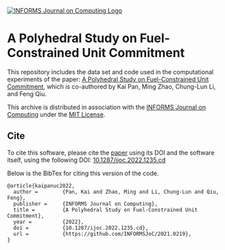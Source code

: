 [![INFORMS Journal on Computing Logo](https://INFORMSJoC.github.io/logos/INFORMS_Journal_on_Computing_Header.jpg)](https://pubsonline.informs.org/journal/ijoc)

# A Polyhedral Study on Fuel-Constrained Unit Commitment

This repository includes the data set and code used in the computational experiments of the paper: [A Polyhedral Study on Fuel-Constrained Unit Commitment](https://doi.org/10.1287/ijoc.2022.1235), which is co-authored by Kai Pan, Ming Zhao, Chung-Lun Li, and Feng Qiu.

This archive is distributed in association with the [INFORMS Journal on
Computing](https://pubsonline.informs.org/journal/ijoc) under the [MIT License](LICENSE).

<!---
# CacheTest

The software and data in this repository are a snapshot of the software and data
that were used in the research reported on in the paper 
[This is a Template](https://doi.org/10.1287/ijoc.2021.0934) by T. Ralphs. 
The snapshot is based on 
[this SHA](https://github.com/tkralphs/JoCTemplate/commit/f7f30c63adbcb0811e5a133e1def696b74f3ba15) 
in the development repository. 

**Important: This code is being developed on an on-going basis at 
https://github.com/tkralphs/JoCTemplate. Please go there if you would like to
get a more recent version or would like support**
--->

## Cite

To cite this software, please cite the [paper](https://doi.org/10.1287/ijoc.2022.1235) using its DOI and the software itself, using the following DOI: [10.1287/ijoc.2022.1235.cd](https://doi.org/10.1287/ijoc.2022.1235.cd)  

Below is the BibTex for citing this version of the code.

```
@article{kaipanuc2022,
  author =        {Pan, Kai and Zhao, Ming and Li, Chung-Lun and Qiu, Feng},
  publisher =     {INFORMS Journal on Computing},
  title =         {A Polyhedral Study on Fuel-Constrained Unit Commitment},
  year =          {2022},
  doi =           {10.1287/ijoc.2022.1235.cd},
  url =           {https://github.com/INFORMSJoC/2021.0219},
}  
```

<!---
## Description

The goal of this software is to demonstrate the effect of cache optimization.

## Building

In Linux, to build the version that multiplies all elements of a vector by a
constant (used to obtain the results in [Figure 1](results/mult-test.png) in the
paper), stepping K elements at a time, execute the following commands.

```
make mult
```

Alternatively, to build the version that sums the elements of a vector (used
to obtain the results [Figure 2](results/sum-test.png) in the paper), stepping K
elements at a time, do the following.

```
make clean
make sum
```

Be sure to make clean before building a different version of the code.

## Results

Figure 1 in the paper shows the results of the multiplication test with different
values of K using `gcc` 7.5 on an Ubuntu Linux box.

![Figure 1](results/mult-test.png)

Figure 2 in the paper shows the results of the sum test with different
values of K using `gcc` 7.5 on an Ubuntu Linux box.

![Figure 1](results/sum-test.png)

## Replicating

To replicate the results in [Figure 1](results/mult-test), do either

```
make mult-test
```
or
```
python test.py mult
```
To replicate the results in [Figure 2](results/sum-test), do either

```
make sum-test
```
or
```
python test.py sum
```

## Ongoing Development

This code is being developed on an on-going basis at the author's
[Github site](https://github.com/tkralphs/JoCTemplate).

## Support

For support in using this software, submit an
[issue](https://github.com/tkralphs/JoCTemplate/issues/new).
--->
